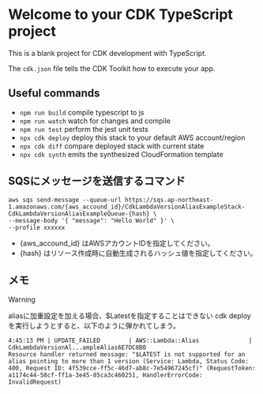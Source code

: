 # Welcome to your CDK TypeScript project

This is a blank project for CDK development with TypeScript.

The `cdk.json` file tells the CDK Toolkit how to execute your app.

## Useful commands

* `npm run build`   compile typescript to js
* `npm run watch`   watch for changes and compile
* `npm run test`    perform the jest unit tests
* `npx cdk deploy`  deploy this stack to your default AWS account/region
* `npx cdk diff`    compare deployed stack with current state
* `npx cdk synth`   emits the synthesized CloudFormation template

## SQSにメッセージを送信するコマンド
```shell
aws sqs send-message --queue-url https://sqs.ap-northeast-1.amazonaws.com/{aws_accound_id}/CdkLambdaVersionAliasExampleStack-CdkLambdaVersionAliasExampleQueue-{hash} \
--message-body '{ "message": "Hello World" }' \
--profile xxxxxx
```

- {aws_accound_id} はAWSアカウントIDを指定してください。
- {hash} はリソース作成時に自動生成されるハッシュ値を指定してください。

## メモ

> [!WARNING]
> aliasに加重設定を加える場合、$Latestを指定することはできない
> cdk deployを実行しようとすると、以下のように弾かれてしまう。
> ```shell 
> 4:45:13 PM | UPDATE_FAILED        | AWS::Lambda::Alias              | CdkLambdaVersionAl...ampleAlias6E7DC8B0
> Resource handler returned message: "$LATEST is not supported for an alias pointing to more than 1 version (Service: Lambda, Status Code: 400, Request ID: 4f539cce-ff5c-46d7-ab8c-7e54967245cf)" (RequestToken: a1174c44-58cf-ff1a-3e45-85ca3c460251, HandlerErrorCode: InvalidRequest)
> ```
